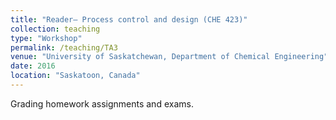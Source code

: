 ```yaml
---
title: "Reader– Process control and design (CHE 423)"
collection: teaching
type: "Workshop"
permalink: /teaching/TA3
venue: "University of Saskatchewan, Department of Chemical Engineering"
date: 2016
location: "Saskatoon, Canada"
--- 
```


Grading homework assignments and exams. 
